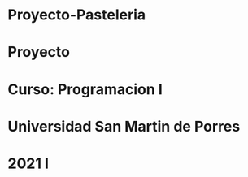 # Proyecto-Pasteleria
# Proyecto 
# Curso: Programacion I
# Universidad San Martin de Porres
# 2021 I